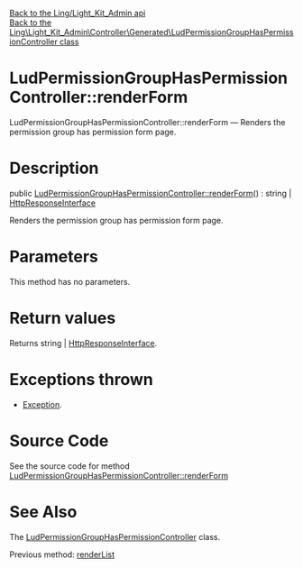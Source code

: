 [Back to the Ling/Light_Kit_Admin api](https://github.com/lingtalfi/Light_Kit_Admin/blob/master/doc/api/Ling/Light_Kit_Admin.md)<br>
[Back to the Ling\Light_Kit_Admin\Controller\Generated\LudPermissionGroupHasPermissionController class](https://github.com/lingtalfi/Light_Kit_Admin/blob/master/doc/api/Ling/Light_Kit_Admin/Controller/Generated/LudPermissionGroupHasPermissionController.md)


LudPermissionGroupHasPermissionController::renderForm
================



LudPermissionGroupHasPermissionController::renderForm — Renders the permission group has permission form page.




Description
================


public [LudPermissionGroupHasPermissionController::renderForm](https://github.com/lingtalfi/Light_Kit_Admin/blob/master/doc/api/Ling/Light_Kit_Admin/Controller/Generated/LudPermissionGroupHasPermissionController/renderForm.md)() : string | [HttpResponseInterface](https://github.com/lingtalfi/Light/blob/master/doc/api/Ling/Light/Http/HttpResponseInterface.md)




Renders the permission group has permission form page.




Parameters
================

This method has no parameters.


Return values
================

Returns string | [HttpResponseInterface](https://github.com/lingtalfi/Light/blob/master/doc/api/Ling/Light/Http/HttpResponseInterface.md).


Exceptions thrown
================

- [Exception](http://php.net/manual/en/class.exception.php).&nbsp;







Source Code
===========
See the source code for method [LudPermissionGroupHasPermissionController::renderForm](https://github.com/lingtalfi/Light_Kit_Admin/blob/master/Controller/Generated/LudPermissionGroupHasPermissionController.php#L40-L61)


See Also
================

The [LudPermissionGroupHasPermissionController](https://github.com/lingtalfi/Light_Kit_Admin/blob/master/doc/api/Ling/Light_Kit_Admin/Controller/Generated/LudPermissionGroupHasPermissionController.md) class.

Previous method: [renderList](https://github.com/lingtalfi/Light_Kit_Admin/blob/master/doc/api/Ling/Light_Kit_Admin/Controller/Generated/LudPermissionGroupHasPermissionController/renderList.md)<br>

